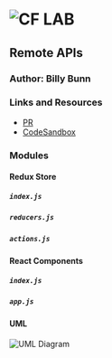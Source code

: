 ![CF](http://i.imgur.com/7v5ASc8.png) LAB
=================================================

## Remote APIs

### Author: Billy Bunn

### Links and Resources
* [PR](https://github.com/401-advanced-javascript-billybunn/lab-33/pull/1)
* [CodeSandbox](https://codesandbox.io/s/6ll7mk749w)

### Modules
#### Redux Store
##### `index.js`
##### `reducers.js`
##### `actions.js`

#### React Components
##### `index.js`
##### `app.js`

#### UML
![UML Diagram](https://i.imgur.com/54ZHvL8.jpg)